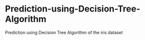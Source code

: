 # Prediction-using-Decision-Tree-Algorithm
Prediction using Decision Tree Algorithm of the iris dataset
